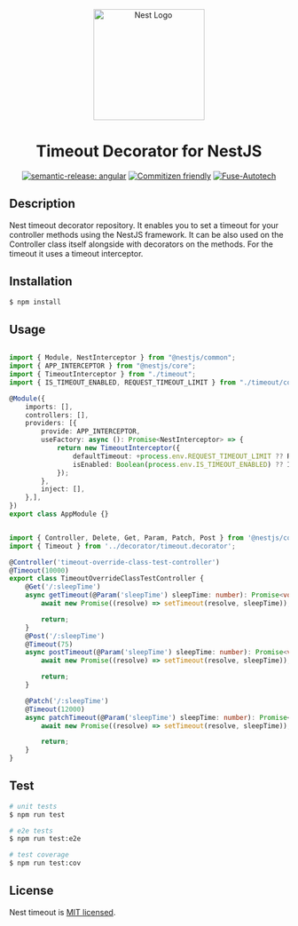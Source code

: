 <div align="center">
<a href="http://nestjs.com/" target="blank"><img src="https://nestjs.com/img/logo-small.svg" width="200" alt="Nest Logo"/></a>

<h1>Timeout Decorator for NestJS</h1>

[![semantic-release: angular](https://img.shields.io/badge/semantic--release-angular-e10079?logo=semantic-release)](https://github.com/semantic-release/semantic-release)
[![Commitizen friendly](https://img.shields.io/badge/commitizen-friendly-brightgreen.svg)](http://commitizen.github.io/cz-cli/)
[![Fuse-Autotech](https://circleci.com/gh/Fuse-Autotech/nest-timeout.svg?branch=main&style=shield&circle-token=94c693abc89341393d317ca92a78e8da4f7ca104)](https://app.circleci.com/pipelines/github/Fuse-Autotech/nest-timeout)
</div>

## Description

Nest timeout decorator repository. It enables you to set a timeout for your controller methods using the NestJS
framework. It can be also used on the Controller class itself alongside with decorators on the methods. For
the timeout it uses a timeout interceptor.

## Installation

```bash
$ npm install
```

## Usage

```typescript

import { Module, NestInterceptor } from "@nestjs/common";
import { APP_INTERCEPTOR } from "@nestjs/core";
import { TimeoutInterceptor } from "./timeout";
import { IS_TIMEOUT_ENABLED, REQUEST_TIMEOUT_LIMIT } from "./timeout/constants";

@Module({
    imports: [],
    controllers: [],
    providers: [{
        provide: APP_INTERCEPTOR,
        useFactory: async (): Promise<NestInterceptor> => {
            return new TimeoutInterceptor({
                defaultTimeout: +process.env.REQUEST_TIMEOUT_LIMIT ?? REQUEST_TIMEOUT_LIMIT,
                isEnabled: Boolean(process.env.IS_TIMEOUT_ENABLED) ?? IS_TIMEOUT_ENABLED,
            });
        },
        inject: [],
    },],
})
export class AppModule {}

```

```typescript

import { Controller, Delete, Get, Param, Patch, Post } from '@nestjs/common';
import { Timeout } from '../decorator/timeout.decorator';

@Controller('timeout-override-class-test-controller')
@Timeout(10000)
export class TimeoutOverrideClassTestController {
    @Get('/:sleepTime')
    async getTimeout(@Param('sleepTime') sleepTime: number): Promise<void> {
        await new Promise((resolve) => setTimeout(resolve, sleepTime));

        return;
    }
    @Post('/:sleepTime')
    @Timeout(75)
    async postTimeout(@Param('sleepTime') sleepTime: number): Promise<void> {
        await new Promise((resolve) => setTimeout(resolve, sleepTime));

        return;
    }

    @Patch('/:sleepTime')
    @Timeout(12000)
    async patchTimeout(@Param('sleepTime') sleepTime: number): Promise<void> {
        await new Promise((resolve) => setTimeout(resolve, sleepTime));

        return;
    }
}
```

## Test

```bash
# unit tests
$ npm run test

# e2e tests
$ npm run test:e2e

# test coverage
$ npm run test:cov
```

## License

Nest timeout is [MIT licensed](LICENSE).
